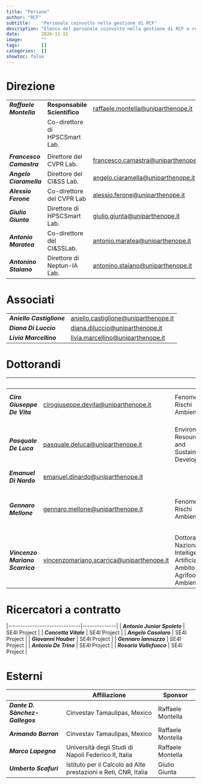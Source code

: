 ```yaml
---
title: "Persone"
author: "RCF"
subtitle:    "Personale coinvolto nella gestione di RCF"
description: "Elenco del personale coinvolto nella gestione di RCF e relative attivit&agrave;"
date:        2020-11-15
image:       ""
tags:        []
categories:  []
showtoc: false
---
```


# Direzione

|                          |                                |                                     |
|--------------------------|--------------------------------|-------------------------------------|
| **_Raffaele Montella_**  | **Responsabile Scientifico**   | raffaele.montella@uniparthenope.it  |
|                          | Co-direttore di HPSCSmart Lab. |                                     |
|                          |                                |                                     |
| **_Francesco Camastra_** | Direttore del CVPR Lab.        | francesco.camastra@uniparthenope.it |
| **_Angelo Ciaramella_**  | Direttore del CI&SS Lab.       | angelo.ciaramella@uniparthenope.it  |
| **_Alessio Ferone_**     | Co-direttore del CVPR Lab      | alessio.ferone@uniparthenope.it     |
| **_Giulio Giunta_**      | Direttore di HPSCSmart Lab.    | giulio.giunta@uniparthenope.it      |
| **_Antonio Maratea_**    | Co-direttore del CI&SSLab.     | antonio.maratea@uniparthenope.it    |
| **_Antonino Staiano_**   | Direttore di Neptun-IA Lab.    | antonino.staiano@uniparthenope.it   |

# Associati

|                           |                                      |
|---------------------------|--------------------------------------|
| **_Aniello Castiglione_** | aniello.castiglione@uniparthenope.it |
| **_Diana Di Luccio_**     | diana.diluccio@uniparthenope.it      |
| **_Livia Marcellino_**    | livia.marcellino@uniparthenope.it    |

# Dottorandi

|                                 |                                           |                                                                           | Tutor                                                |
|---------------------------------|-------------------------------------------|---------------------------------------------------------------------------|------------------------------------------------------|
| **_Ciro Giuseppe De Vita_**     | cirogiuseppe.devita@uniparthenope.it      | Fenomeni e Rischi Ambientali                                              | Raffaele Montella, Angelo Ciaramella                 |
| **_Pasquale De Luca_**          | pasquale.deluca@uniparthenope.it          | Environment, Resources and Sustainable Development                        | Giulio Giunta, Ardelio Galletti, Livia Marcellino    |         
| **_Emanuel Di Nardo_**          | emanuel.dinardo@uniparthenope.it          |                                                                           | Angelo Ciaramella                                    |
| **_Gennaro Mellone_**           | gennaro.mellone@uniparthenope.it          | Fenomeni e Rischi Ambientali                                              | Pietro Aucelli, Angelo Ciaramella, Raffaele Montella |
| **_Vincenzo Mariano Scarrica_** | vincenzomariano.scarrica@uniparthenope.it | Dottorato Nazionale Intelligenza Artificiale - Ambito Agrifood e Ambiente | Antonino Staiano, Alessio Ferone                     |

# Ricercatori a contratto

|------------------------------|--------------|
| **_Antonio Junior Spoleto_** | SE4I Project | 
| **_Concetta Vitale_**        | SE4I Project |
| **_Angelo Casolaro_**        | SE4I Project |
| **_Giovanni Hauber_**        | SE4I Project |
| **_Gennaro Iannuzzo_**       | SE4I Project |
| **_Antonio De Trino_**       | SE4I Project |
| **_Rosario Vallefuoco_**     | SE4I Project |

# Esterni

|                        | Affiliazione          | Sponsor          |
|------------------------|-----------------------|------------------|
| **_Dante D. Sànchez-Gallegos_** | Cinvestav Tamaulipas, Mexico | Raffaele Montella |
| **_Armando Barron_** | Cinvestav Tamaulipas, Mexico | Raffaele Montella |
| **_Marco Lapegna_** | Università degli Studi di Napoli Federico II, Italia | Raffaele Montella |
| **_Umberto Scafuri_** | Istituto per il Calcolo ad Alte prestazioni e Reti, CNR, Italia | Giulio Giunta |

